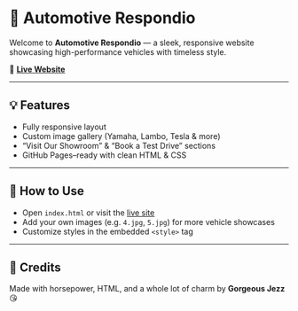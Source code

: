 # 🚗 Automotive Respondio

Welcome to **Automotive Respondio** — a sleek, responsive website showcasing high-performance vehicles with timeless style.

🔗 **[Live Website](https://respondiodemos.github.io/respondioautomotivedemo/)**

---

## 💡 Features
- Fully responsive layout
- Custom image gallery (Yamaha, Lambo, Tesla & more)
- “Visit Our Showroom” & “Book a Test Drive” sections
- GitHub Pages–ready with clean HTML & CSS

---

## 🚀 How to Use
- Open `index.html` or visit the [live site](https://respondiodemos.github.io/respondioautomotivedemo/)
- Add your own images (e.g. `4.jpg`, `5.jpg`) for more vehicle showcases
- Customize styles in the embedded `<style>` tag

---

## 💌 Credits
Made with horsepower, HTML, and a whole lot of charm by **Gorgeous Jezz** 😘  
